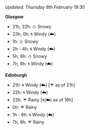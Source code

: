 *Updated: Thursday 8th February 19:30*

**Glasgow**

* 21h, 22h: :snowman: Snowy
* 23h, 0h: :cyclone: Windy (:cloud:)
* 1h: :snowman: Snowy
* 2h - 4h: :cyclone: Windy (:cloud:)
* 5h, 6h: :snowman: Snowy
* 7h, 8h: :cyclone: Windy (:cloud:)

**Edinburgh**

* 21h: :cyclone: Windy (:cloud:) [:umbrella: as of 21h]
* 22h: :cyclone: Windy (:cloud:)
* 23h: :umbrella: Rainy [:cyclone:(:cloud:) as of 16h]
* 0h: :umbrella: Rainy
* 1h - 6h: :cyclone: Windy (:cloud:)
* 7h, 8h: :umbrella: Rainy
